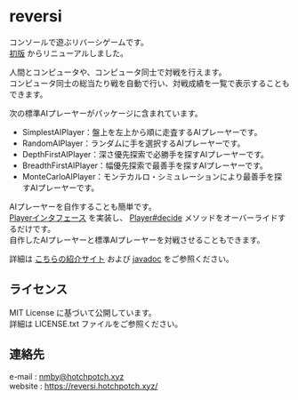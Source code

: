 # reversi
コンソールで遊ぶリバーシゲームです。  
[初版](https://github.com/nmby/reversi) からリニューアルしました。  

人間とコンピュータや、コンピュータ同士で対戦を行えます。  
コンピュータ同士の総当たり戦を自動で行い、対戦成績を一覧で表示することもできます。  

次の標準AIプレーヤーがパッケージに含まれています。  
- SimplestAIPlayer：盤上を左上から順に走査するAIプレーヤーです。
- RandomAIPlayer：ランダムに手を選択するAIプレーヤーです。
- DepthFirstAIPlayer：深さ優先探索で必勝手を探すAIプレーヤーです。
- BreadthFirstAIPlayer：幅優先探索で最善手を探すAIプレーヤーです。
- MonteCarloAIPlayer：モンテカルロ・シミュレーションにより最善手を探すAIプレーヤーです。

AIプレーヤーを自作することも簡単です。  
[Playerインタフェース](https://nmby.github.io/reversi2/xyz/hotchpotch/reversi/core/Player.html) を実装し、
[Player#decide](https://nmby.github.io/reversi2/xyz/hotchpotch/reversi/core/Player.html#decide(xyz.hotchpotch.reversi.core.Board,xyz.hotchpotch.reversi.core.Color,long)) メソッドをオーバーライドするだけです。  
自作したAIプレーヤーと標準AIプレーヤーを対戦させることもできます。  

詳細は [こちらの紹介サイト](https://reversi.hotchpotch.xyz/) および [javadoc](https://nmby.github.io/reversi2/) をご参照ください。  

## ライセンス
MIT License に基づいて公開しています。  
詳細は LICENSE.txt ファイルをご参照ください。  

## 連絡先
e-mail : nmby@hotchpotch.xyz  
website : https://reversi.hotchpotch.xyz/  
